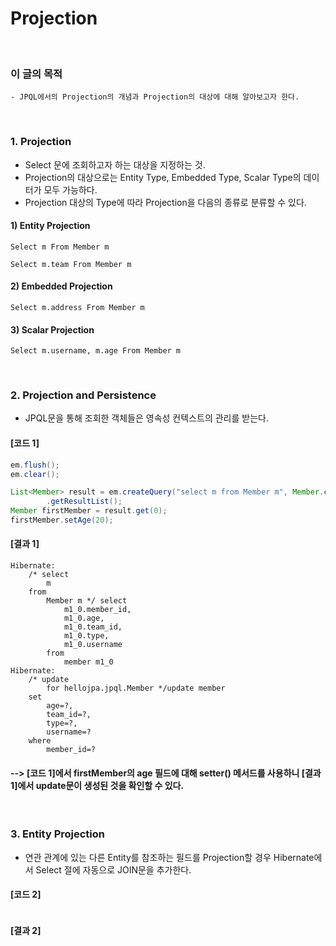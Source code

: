# Projection
<br/>

### 이 글의 목적
    - JPQL에서의 Projection의 개념과 Projection의 대상에 대해 알아보고자 한다.
<br/>

### 1. Projection
- Select 문에 조회하고자 하는 대상을 지정하는 것.
- Projection의 대상으로는 Entity Type, Embedded Type, Scalar Type의 데이터가 모두 가능하다.
- Projection 대상의 Type에 따라 Projection을 다음의 종류로 분류할 수 있다.
#### 1) Entity Projection
```plaintext
Select m From Member m
```
```plaintext
Select m.team From Member m
```
#### 2) Embedded Projection
```plaintext
Select m.address From Member m
```
#### 3) Scalar Projection
```plaintext
Select m.username, m.age From Member m
```
<br/>

### 2. Projection and Persistence
- JPQL문을 통해 조회한 객체들은 영속성 컨텍스트의 관리를 받는다.
#### [코드 1]
```java
em.flush();
em.clear();

List<Member> result = em.createQuery("select m from Member m", Member.class)
        .getResultList();
Member firstMember = result.get(0);
firstMember.setAge(20);
```
#### [결과 1]
```plaintext
Hibernate: 
    /* select
        m 
    from
        Member m */ select
            m1_0.member_id,
            m1_0.age,
            m1_0.team_id,
            m1_0.type,
            m1_0.username 
        from
            member m1_0
Hibernate: 
    /* update
        for hellojpa.jpql.Member */update member 
    set
        age=?,
        team_id=?,
        type=?,
        username=? 
    where
        member_id=?
```
#### --> [코드 1]에서 firstMember의 age 필드에 대해 setter() 메서드를 사용하니 [결과 1]에서 update문이 생성된 것을 확인할 수 있다.
<br/>

### 3. Entity Projection
- 연관 관계에 있는 다른 Entity를 참조하는 필드를 Projection할 경우 Hibernate에서 Select 절에 자동으로 JOIN문을 추가한다.
#### [코드 2]
```java

```
#### [결과 2]
```java

```
